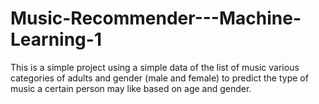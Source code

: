 # Music-Recommender---Machine-Learning-1
This is a simple project using a simple data of the list of music various categories of adults and gender (male and female) to predict the type of music a certain person may like based on age and gender. 

